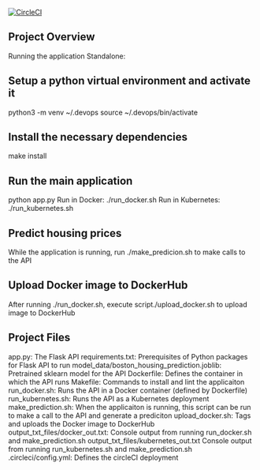 [![CircleCI](https://circleci.com/gh/amitnike/udacity-project4-microservice-kubernetes.svg?style=svg)](https://circleci.com/gh/amitnike/udacity-project4-microservice-kubernetes)

## Project Overview

Running the application
Standalone:

## Setup a python virtual environment and activate it

python3 -m venv ~/.devops
source ~/.devops/bin/activate

## Install the necessary dependencies

make install

## Run the main application

python app.py
Run in Docker: ./run_docker.sh
Run in Kubernetes: ./run_kubernetes.sh


## Predict housing prices

While the application is running, run ./make_predicion.sh to make calls to the API

## Upload Docker image to DockerHub

After running ./run_docker.sh, execute script./upload_docker.sh to upload image to DockerHub

## Project Files

app.py: The Flask API
requirements.txt: Prerequisites of Python packages for Flask API to run
model_data/boston_housing_prediction.joblib: Pretrained sklearn model for the API
Dockerfile: Defines the container in which the API runs
Makefile: Commands to install and lint the applicaiton
run_docker.sh: Runs the API in a Docker container (defined by Dockerfile)
run_kubernetes.sh: Runs the API as a Kubernetes deployment
make_prediction.sh: When the applicaiton is running, this script can be run to make a call to the API and generate a prediciton
upload_docker.sh: Tags and uploads the Docker image to DockerHub
output_txt_files/docker_out.txt: Console output from running run_docker.sh and make_prediction.sh
output_txt_files/kubernetes_out.txt Console output from running run_kubernetes.sh and make_prediction.sh
.circleci/config.yml: Defines the circleCI deployment

